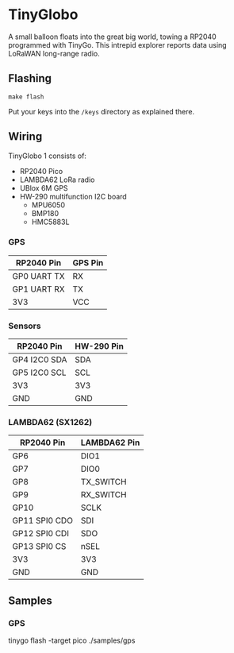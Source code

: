 # TinyGlobo

A small balloon floats into the great big world, towing a RP2040 programmed with TinyGo. This intrepid explorer reports data using LoRaWAN long-range radio.

## Flashing

```
make flash
```

Put your keys into the `/keys` directory as explained there.

## Wiring

TinyGlobo 1 consists of:

- RP2040 Pico
- LAMBDA62 LoRa radio
- UBlox 6M GPS
- HW-290 multifunction I2C board
    - MPU6050
    - BMP180
    - HMC5883L

### GPS

| RP2040 Pin | GPS Pin |
|------------|---------|
| GP0 UART TX | RX |
| GP1 UART RX | TX |
| 3V3 | VCC |

### Sensors

| RP2040 Pin | HW-290 Pin |
|------------|---------|
| GP4 I2C0 SDA | SDA |
| GP5 I2C0 SCL | SCL |
| 3V3 | 3V3 |
| GND | GND |

### LAMBDA62 (SX1262)

| RP2040 Pin | LAMBDA62 Pin |
|------------|---------|
| GP6 | DIO1 |
| GP7 | DIO0 |
| GP8 | TX_SWITCH |
| GP9 | RX_SWITCH |
| GP10 | SCLK |
| GP11 SPI0 CDO | SDI |
| GP12 SPI0 CDI | SDO |
| GP13 SPI0 CS | nSEL |
| 3V3 | 3V3 |
| GND | GND |

## Samples

### GPS

tinygo flash -target pico ./samples/gps

